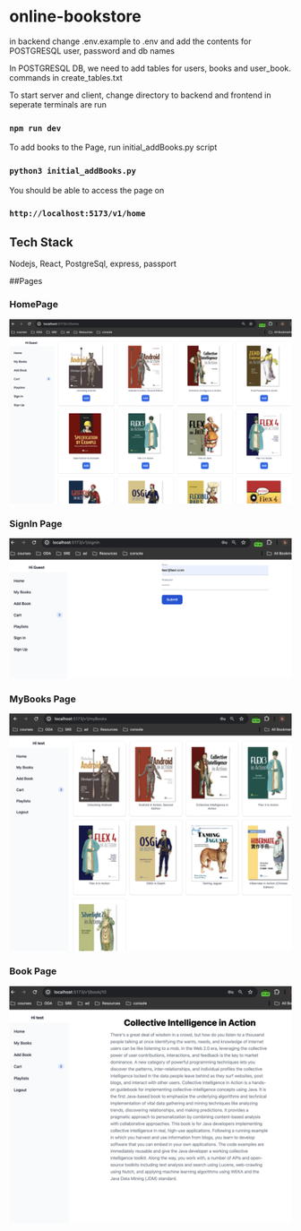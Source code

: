 # online-bookstore

in backend change .env.example to .env and add the contents for POSTGRESQL user, password and db names

In POSTGRESQL DB, we need to add tables for users, books and user_book. commands in create_tables.txt

To start server and client, change directory to backend and frontend in seperate terminals are run
### `npm run dev`

To add books to the Page, run initial_addBooks.py script
### `python3 initial_addBooks.py`

You should be able to access the page on 
### `http://localhost:5173/v1/home`


## Tech Stack

Nodejs, React, PostgreSql, express, passport

##Pages

### HomePage
![home_page](./images/homepage.png)

### SignIn Page
![signin_page](./images/signin_page.png)

### MyBooks Page
![myBooks_page](./images/myBooks_page.png)

### Book Page
![book_page](./images/book_page.png)

